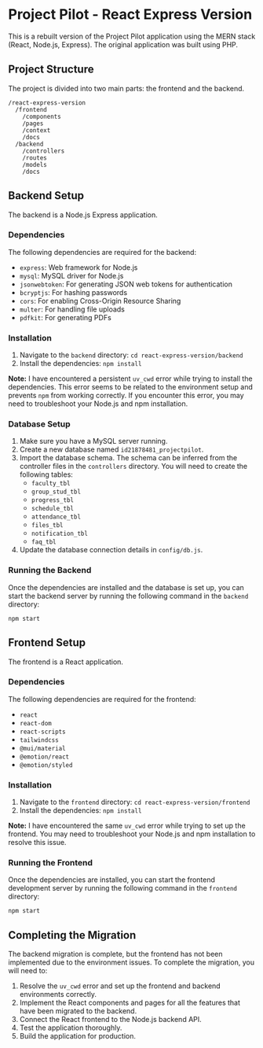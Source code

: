 # Project Pilot - React Express Version

This is a rebuilt version of the Project Pilot application using the MERN stack (React, Node.js, Express). The original application was built using PHP.

## Project Structure

The project is divided into two main parts: the frontend and the backend.

```
/react-express-version
  /frontend
    /components
    /pages
    /context
    /docs
  /backend
    /controllers
    /routes
    /models
    /docs
```

## Backend Setup

The backend is a Node.js Express application.

### Dependencies

The following dependencies are required for the backend:

*   `express`: Web framework for Node.js
*   `mysql`: MySQL driver for Node.js
*   `jsonwebtoken`: For generating JSON web tokens for authentication
*   `bcryptjs`: For hashing passwords
*   `cors`: For enabling Cross-Origin Resource Sharing
*   `multer`: For handling file uploads
*   `pdfkit`: For generating PDFs

### Installation

1.  Navigate to the `backend` directory: `cd react-express-version/backend`
2.  Install the dependencies: `npm install`

**Note:** I have encountered a persistent `uv_cwd` error while trying to install the dependencies. This error seems to be related to the environment setup and prevents `npm` from working correctly. If you encounter this error, you may need to troubleshoot your Node.js and npm installation.

### Database Setup

1.  Make sure you have a MySQL server running.
2.  Create a new database named `id21878481_projectpilot`.
3.  Import the database schema. The schema can be inferred from the controller files in the `controllers` directory. You will need to create the following tables:
    *   `faculty_tbl`
    *   `group_stud_tbl`
    *   `progress_tbl`
    *   `schedule_tbl`
    *   `attendance_tbl`
    *   `files_tbl`
    *   `notification_tbl`
    *   `faq_tbl`
4.  Update the database connection details in `config/db.js`.

### Running the Backend

Once the dependencies are installed and the database is set up, you can start the backend server by running the following command in the `backend` directory:

```
npm start
```

## Frontend Setup

The frontend is a React application.

### Dependencies

The following dependencies are required for the frontend:

*   `react`
*   `react-dom`
*   `react-scripts`
*   `tailwindcss`
*   `@mui/material`
*   `@emotion/react`
*   `@emotion/styled`

### Installation

1.  Navigate to the `frontend` directory: `cd react-express-version/frontend`
2.  Install the dependencies: `npm install`

**Note:** I have encountered the same `uv_cwd` error while trying to set up the frontend. You may need to troubleshoot your Node.js and npm installation to resolve this issue.

### Running the Frontend

Once the dependencies are installed, you can start the frontend development server by running the following command in the `frontend` directory:

```
npm start
```

## Completing the Migration

The backend migration is complete, but the frontend has not been implemented due to the environment issues. To complete the migration, you will need to:

1.  Resolve the `uv_cwd` error and set up the frontend and backend environments correctly.
2.  Implement the React components and pages for all the features that have been migrated to the backend.
3.  Connect the React frontend to the Node.js backend API.
4.  Test the application thoroughly.
5.  Build the application for production.
